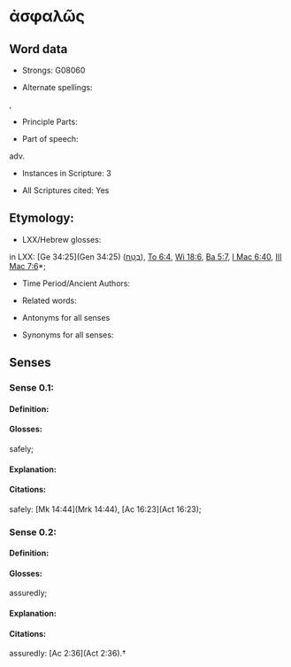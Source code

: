 # ἀσφαλῶς

<!-- Status: S2=NeedsEdits -->
<!-- Lexica used for edits:   -->

## Word data

* Strongs: G08060

* Alternate spellings:

,

* Principle Parts: 


* Part of speech: 

adv.

* Instances in Scripture: 3

* All Scriptures cited: Yes

## Etymology: 


* LXX/Hebrew glosses: 

in LXX: [Ge 34:25](Gen 34:25) ([בֶּטַח](//en-uhl/H0983)), [To 6:4](Tob.6.4), [Wi 18:6](Wis.18.6), [Ba 5:7](Bar.5.7), [I Mac 6:40](1Macc.6.40), [III Mac 7:6](3Macc.7.6)*;

* Time Period/Ancient Authors: 


* Related words: 

* Antonyms for all senses

* Synonyms for all senses: 


## Senses 


### Sense  0.1: 

#### Definition: 

#### Glosses: 

safely; 

#### Explanation: 


#### Citations: 

safely: [Mk 14:44](Mrk 14:44), [Ac 16:23](Act 16:23);

### Sense  0.2: 

#### Definition: 

#### Glosses: 

assuredly; 

#### Explanation: 


#### Citations: 

assuredly: [Ac 2:36](Act 2:36).†
